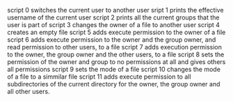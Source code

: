 script 0 switches the current user to another user
sript 1 prints the effective username of the current user
script 2 prints all the current groups that the user is part of
script 3 changes the owner of a file to another user
script 4 creates an empty file
script 5 adds execute permission to the owner of a file
script 6 adds execute permission to the owner and the group owner, and read permission to other users, to a file
script 7 adds execution permission to the owner, the group owner and the other users, to a file
script 8 sets the permission of the owner and group to no permissions at all and gives others all permissions
script 9 sets the mode of a file
script 10 changes the mode of a file to a simmilar file
script 11  adds execute permission to all subdirectories of the current directory for the owner, the group owner and all other users.
